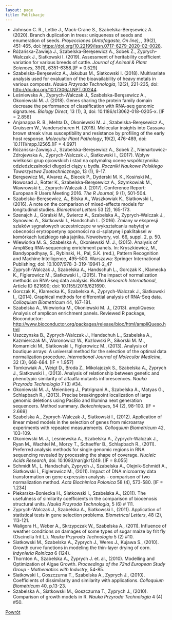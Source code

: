 ```yaml
---
layout: page
title: Publikacje
---
```


+ Johnson C. R., Lettie J., Mack-Crane S., Szabelska-Beręsewicz A. (2020). Branch duplication in trees: uniqueness of seeds and enumeration of seeds. *Proyecciones (Antofagasta, On line)*, , 39(2), 451-465, doi: https://doi.org/10.22199/issn.0717-6279-2020-02-0028.
+ Różańska-Zawieja J., Szabelska-Beręsewicz A., Sobek Z., Zyprych-Walczak J., Siatkowski I. (2019). Assessment of heritability coefficient variation for various breeds of cattle. *Journal of Animal & Plant Sciences*, 39(1), 6351-6358.[IF = 0.529]
+ Szabelska-Beręsewicz A., Jakubus M., Siatkowski I. (2018). Multivariate analysis used for evaluation of the bioavailability of heavy metals in various composts. *Nauka Przyroda Technologia*, 12(2), 221-235, doi: http://dx.doi.org/10.17306/J.NPT.00244.
+ Leśniewska A., Zyprych-Walczak J., Szabelska-Beręsewicz A., Okoniewski M. J. (2018). Genes sharing the protein family domain decrease the performance of classification with RNA-seq genomic signatures. *Biology Direct*, 13 (1), 3, doi: 10.1186/s13062-018-0205-x. [IF = 2.856]
+ Anjanappa R. B., Mehta D., Okoniewski M. J., Szabelska-Beręsewicz A., Gruissem W., Vanderschuren H. (2018). Molecular insights into Cassava brown streak virus susceptibility and resistance by profiling of the early host response. *Molecular Plant Pathology*, 19(2), 476-489, doi: 10.1111/mpp.12565.[IF = 4.697]
+ Różańska-Zawieja J., Szabelska-Beręsewicz A., Sobek Z., Nienartowicz-Zdrojewska A., Zyprych-Walczak J., Siatkowski I., (2017). Wpływ wielkości grup ojcowskich i stad na optymalną ocenę współczynnika odziedziczalności długości ciąży u bydła. *Roczniki Naukowe Polskiego Towarzystwa Zootechnicznego*, 13 (1), 9-17.
+ Beręsewicz M., Alvarez A., Biecek P., Dyderski M. K., Kosiński M., Nowosad J., Rotter K., Szabelska-Beręsewicz A., Szymkowiak M., Wawrowski Ł., Zyprych-Walczak J. (2017). Conference Report: European R Users Meeting 2016. *The R Journal*, 9 (1), 501-504.
+ Szabelska-Beręsewicz, A., Bilska A., Waszkowiak K., Siatkowski I., (2016). A note on the comparison of mixed-effects models for longitudinal studies. *Biometrical Letters* 53 (2), 165-173.
+	Szenajch J., Góralski M., Świercz A., Szabelska A., Zyprych-Walczak J., Synowiec A., Siatkowski I., Handschuh L. (2016). Zmiany w ekspresji szlaków sygnałowych uczestniczące w wykształcaniu nabytej w obecności erytropoetyny oporności na ci-splatynę i paklitaksel w komórkach ludzkiego raka jajnika. Nowotwory, vol. 66, suppl. 2, p. 50.
+ Wiewiorka M. S., Szabelska A.,  Okoniewski M. J., (2015). Analysis of AmpliSeq RNA-sequencing enrichment panels. In: Kryszkiewicz, M., Bandyopadhyay, S., Rybinski, H., Pal, S.K. (red.), Pattern Recognition and Machine Intelligence, 495-500. Warszawa: Springer International Publishing; doi: 10.1007/978-3-319-19941-2_47
+ Zyprych-Walczak J., Szabelska A., Handschuh L., Gorczak K., Klamecka K., Figlerowicz M., Siatkowski I., (2015). The impact of normalization methods on RNA-seq data analysis. *BioMed Research International*, Article ID 621690; doi: 10.1155/2015/621690.
+ Gorczak K., Klamecka K., Szabelska A., Zyprych-Walczak J., Siatkowski I., (2014). Graphical methods for differential analysis of RNA-Seq data. *Colloquium Biometricum* 44, 167-181.
+ Szabelska A., Wiewiorka M., Okoniewski M. J., (2013). ampliQueso: Analysis of amplicon enrichment panels. Reviewed R package, Bioconductor: http://www.bioconductor.org/packages/release/bioc/html/ampliQueso.html
+ Uszczynska B., Zyprych-Walczak J., Handschuh L., Szabelska A., Kazmierczak M., Woronowicz W., Kozlowski P., Sikorski M. M., Komarnicki M., Siatkowski I., Figlerowicz M., (2013). Analysis of boutique arrays: A universal method for the selection of the optimal data normalization procedure. *International Journal of Molecular Medicine*, 32 (3), 668-684. [IF = 1.957]
+ Tomkowiak A., Weigt D., Broda Z., Mikolajczyk S., Szabelska A., Zyprych J., Siatkowski I., (2013). Analysis of relationship between genetic and phenotypic similarity of alfaalfa mutants inflorescences. *Nauka Przyroda Technologia* 7 (3) #34.
+ Okoniewski M. J., Meienberg J., Patrignani A., Szabelska A., Matyas G., Schlapbach R., (2013). Precise breakingpoint localization of large genomic deletions using PacBio and Illumina next generation sequencers.  Method summary. *Biotechniques*, 54 (2), 98-100. [IF = 2.669]
+ Szabelska A., Zyprych-Walczak J., Siatkowski I., (2012). Application of linear mixed models in the selection of genes from microarray experiments with repeated measurements.  *Colloquium Biometricum* 42, 103-109.
+ Okoniewski M. J., Lesniewska A., Szabelska A., Zyprych-Walczak J., Ryan M., Wachtel M., Morzy T., Schaeffer B., Schlapbach R., (2011). Preferred analysis methods for single genomic regions in RNA sequencing revealed by processing the shape of coverage. *Nucleic Acids Research*, doi: 10.1093/nar/gkr1249. [IF = 8.055]
+ Schmidt M., L. Handschuh,  Zyprych J., Szabelska A., Olejnik-Schmidt A., Siatkowski I., Figlerowicz M., (2011). Impact of DNA microarray data transformation on gene expression analysis - comparison of two normalization method. *Acta Biochimica Polonica* 58 (4), 573-580. [IF = 1.234]
+ Piekarska-Boniecka H., Siatkowski I., Szabelska A., (2011). The usefulness of similarity coefficients in the comparison of biocenosis structural units. *Nauka Przyroda Technologia*, 5 (6) # 111.
+ Zyprych-Walczak J., Szabelska A., Siatkowski I., (2011). Application of statistical tests in gene selection problems. *Biometrical Letters*, 48 (2), 113-121.
+ Waligora H., Weber A., Skrzypczak W., Szabelska A., (2011). Influence of weather conditions on damages of some types of sugar maize by frit fly (Oscinella frit L.). *Nauka Przyroda Technologia* 5 (2) #10.
+ Siatkowski M., Szabelska A., Zyprych J., Weres J., Kujawa S., (2010). Growth curve functions in modeling the thin-layer drying of corn. *Inżynieria Rolnicza* 6 (124).
+ Thornton A., Szabelska A., Zyprych J. et. al., (2010). Modelling and Optimization of Algae Growth. *Proceedings of the 72nd European Study Group - Mathematics with Industry*, 54-85.
+ Siatkowski I., Goszczurna T., Szabelska A., Zyprych J., (2010). Coefficients of dissimilarity and similarity with applications. *Colloquium Biometricum* 40, p.13-23.
+ Szabelska A., Siatkowski M., Goszczurna T., Zyprych J., (2010). Comparison of growth models in R. *Nauka Przyroda Technologia* 4 (4) #50.

[Powrót](/cv)

